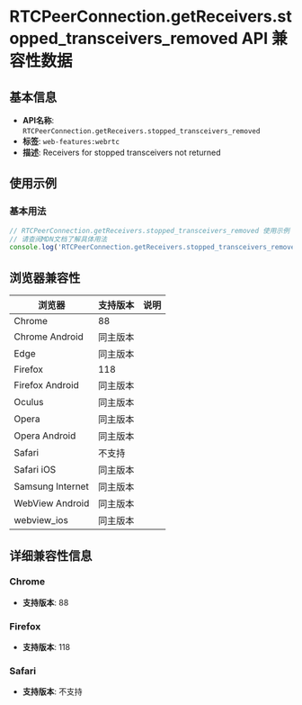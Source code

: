 # RTCPeerConnection.getReceivers.stopped_transceivers_removed API 兼容性数据

## 基本信息

- **API名称**: `RTCPeerConnection.getReceivers.stopped_transceivers_removed`
- **标签**: `web-features:webrtc`
- **描述**: Receivers for stopped transceivers not returned

## 使用示例

### 基本用法

```javascript
// RTCPeerConnection.getReceivers.stopped_transceivers_removed 使用示例
// 请查阅MDN文档了解具体用法
console.log('RTCPeerConnection.getReceivers.stopped_transceivers_removed API');
```

## 浏览器兼容性

| 浏览器 | 支持版本 | 说明 |
|--------|----------|------|
| Chrome | 88 |  |
| Chrome Android | 同主版本 |  |
| Edge | 同主版本 |  |
| Firefox | 118 |  |
| Firefox Android | 同主版本 |  |
| Oculus | 同主版本 |  |
| Opera | 同主版本 |  |
| Opera Android | 同主版本 |  |
| Safari | 不支持 |  |
| Safari iOS | 同主版本 |  |
| Samsung Internet | 同主版本 |  |
| WebView Android | 同主版本 |  |
| webview_ios | 同主版本 |  |

## 详细兼容性信息

### Chrome

- **支持版本**: 88

### Firefox

- **支持版本**: 118

### Safari

- **支持版本**: 不支持

